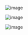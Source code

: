 ![image](https://github.com/yangshiteng/StatQuest-Study-Notes/assets/60442877/545ae63c-dcc4-4bbb-a6da-80ed48f646b3)

![image](https://github.com/yangshiteng/StatQuest-Study-Notes/assets/60442877/39699937-fc9c-450f-ad6c-86601cabf1a4)

![image](https://github.com/yangshiteng/StatQuest-Study-Notes/assets/60442877/07176d1c-ae49-43ea-823a-18edc7f0dcee)
